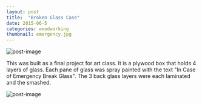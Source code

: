 ```yaml
---
layout: post
title:  "Broken Glass Case"
date: 2015-06-5
categories: woodworking
thumbnail: emergency.jpg
---
```


![post-image]({{site.url}}/assets/emergency.jpg)

This was built as a final project for art class. It is a plywood box that holds 4 layers of
glass. Each pane of glass was spray painted with the text "In Case of Emergency Break Glass". The 3 back glass layers were each laminated and the smashed.

![post-image]({{site.url}}/assets/emergency2.jpg)
